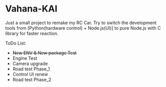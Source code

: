# Vahana-KAI
Just a small project to remake my RC Car.  Try to switch the development tools from [Python(hardware control) + Node.js(UI)] to pure Node.js with C library for faster reaction.

ToDo List:
* ~~New ENV & New package Test~~
* Engine Test
* Camera upgrade
* Road test Phase_1
* Control UI renew
* Road test Phase_2
